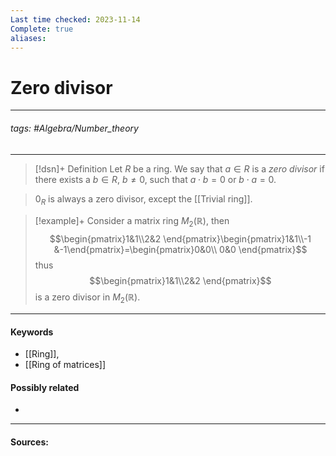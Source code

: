 ```yaml
---
Last time checked: 2023-11-14
Complete: true
aliases:
---
```

# Zero divisor
***
###### tags: #Algebra/Number_theory 
***
>[!dsn]+ Definition
>Let $R$ be a ring. We say that $a\in R$ is a *zero divisor* if there exists a $b\in R$, $b\ne0$, such that $a\cdot b=0$ or $b\cdot a=0$.

>$0_{R}$ is always a zero divisor, except the [[Trivial ring]].

>[!example]+ 
>Consider a matrix ring $M_{2}(\mathbb{R})$, then
>$$\begin{pmatrix}1&1\\2&2 \end{pmatrix}\begin{pmatrix}1&1\\-1 &-1\end{pmatrix}=\begin{pmatrix}0&0\\ 0&0 \end{pmatrix}$$
>thus
>$$\begin{pmatrix}1&1\\2&2 \end{pmatrix}$$
>is a zero divisor in $M_{2}(\mathbb{R})$.
***
#### Keywords
- [[Ring]],
- [[Ring of matrices]]
#### Possibly related
- 
***
#### Sources: